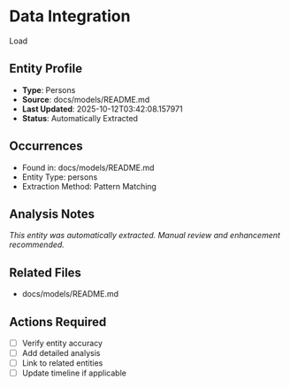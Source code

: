 # Data Integration
Load

## Entity Profile
- **Type**: Persons
- **Source**: docs/models/README.md
- **Last Updated**: 2025-10-12T03:42:08.157971
- **Status**: Automatically Extracted

## Occurrences
- Found in: docs/models/README.md
- Entity Type: persons
- Extraction Method: Pattern Matching

## Analysis Notes
*This entity was automatically extracted. Manual review and enhancement recommended.*

## Related Files
- docs/models/README.md

## Actions Required
- [ ] Verify entity accuracy
- [ ] Add detailed analysis
- [ ] Link to related entities
- [ ] Update timeline if applicable
